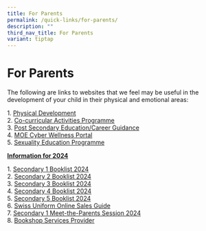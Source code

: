 ```yaml
---
title: For Parents
permalink: /quick-links/for-parents/
description: ""
third_nav_title: For Parents
variant: tiptap
---
```

<h1>For Parents</h1>
<p>The following are links to websites that we feel may be useful in the
development of your child in their physical and emotional areas:</p>
<p>1. <a href="physical-development/" rel="noopener noreferrer nofollow" target="_blank">Physical Development</a> 
<br>2. <a href="co-curricular-activities-programme/" rel="noopener noreferrer nofollow" target="_blank">Co-curricular Activities Programme</a> 
<br>3. <a href="post-secondary-educationcareer-guidance/" rel="noopener noreferrer nofollow" target="_blank">Post Secondary Education/Career Guidance</a> 
<br>4. <a href="https://www.moe.gov.sg/education-in-sg/our-programmes/cyber-wellness" rel="noopener noreferrer nofollow" target="_blank">MOE Cyber Wellness Portal</a> 
<br>5. <a href="https://www.moe.gov.sg/education-in-sg/our-programmes/sexuality-education" rel="noopener noreferrer nofollow" target="_blank">Sexuality Education Programme</a>
</p>
<p></p>
<p><strong><u>Information for 2024</u></strong>
</p>
<p>1. <a href="/files/Secondary%201%20Registration/swiss%20cottage%20secondary%20school%20booklist%202024%20final%20sec%201_241023(1).pdf" rel="noopener noreferrer nofollow" target="_blank">Secondary 1 Booklist 2024</a> 
<br>2. <a href="/files/Secondary%201%20Registration/swiss%20cottage%20secondary%20school%20booklist%202024%20final%20sec%202.pdf" rel="noopener noreferrer nofollow" target="_blank">Secondary 2 Booklist 2024</a> 
<br>3. <a href="/files/Secondary%201%20Registration/swiss%20cottage%20secondary%20school%20booklist%202024%20final%20sec%203.pdf" rel="noopener noreferrer nofollow" target="_blank">Secondary 3 Booklist 2024</a> 
<br>4. <a href="/files/Secondary%201%20Registration/swiss%20cottage%20secondary%20school%20booklist%202024%20final%20sec%204(1).pdf" rel="noopener noreferrer nofollow" target="_blank">Secondary 4 Booklist 2024</a> 
<br>5. <a href="/files/Secondary%201%20Registration/swiss%20cottage%20secondary%20school%20booklist%202024%20final%20sec%205.pdf" rel="noopener noreferrer nofollow" target="_blank">Secondary 5 Booklist 2024</a> 
<br>6. <a href="/files/For%20parents/swiss%20uniform%2023%20(2).pdf" rel="noopener noreferrer nofollow" target="_blank">Swiss Uniform Online Sales Guide</a> 
<br>7. <a href="/files/2024_S1_MTP_050124_vWebsite.pdf" rel="noopener noreferrer nofollow" target="_blank">Secondary 1 Meet-the-Parents Session 2024</a> 
<br>8. <a href="/files/For%20parents/new%20bookshop%20services%20provider%20wef%201%20apr%202023.pdf" rel="noopener noreferrer nofollow" target="_blank">Bookshop Services Provider</a>
</p>